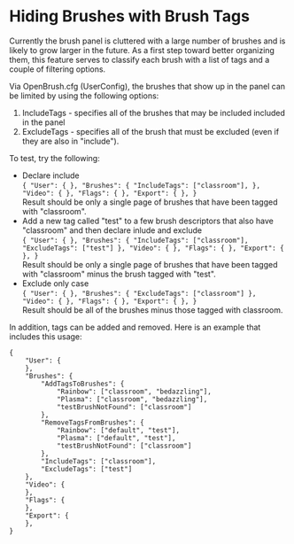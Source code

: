 # Hiding Brushes with Brush Tags

Currently the brush panel is cluttered with a large number of brushes and is likely to grow larger in the future. As a first step toward better organizing them, this feature serves to classify each brush with a list of tags and a couple of filtering options.

Via OpenBrush.cfg (UserConfig), the brushes that show up in the panel can be limited by using the following options:

1. IncludeTags - specifies all of the brushes that may be included included in the panel
2. ExcludeTags - specifies all of the brush that must be excluded (even if they are also in "include").

To test, try the following:

* Declare include\
  `{ "User": { }, "Brushes": { "IncludeTags": ["classroom"], }, "Video": { }, "Flags": { }, "Export": { }, }`\
  Result should be only a single page of brushes that have been tagged with "classroom".
* Add a new tag called "test" to a few brush descriptors that also have "classroom" and then declare inlude and exclude\
  `{ "User": { }, "Brushes": { "IncludeTags": ["classroom"], "ExcludeTags": ["test"] }, "Video": { }, "Flags": { }, "Export": { }, }`\
  Result should be only a single page of brushes that have been tagged with "classroom" minus the brush tagged with "test".
* Exclude only case\
  `{ "User": { }, "Brushes": { "ExcludeTags": ["classroom"] }, "Video": { }, "Flags": { }, "Export": { }, }`\
  Result should be all of the brushes minus those tagged with classroom.

In addition, tags can be added and removed. Here is an example that includes this usage:

```
{
	"User": {
	},
	"Brushes": {
		"AddTagsToBrushes": {
			"Rainbow": ["classroom", "bedazzling"],
			"Plasma": ["classroom", "bedazzling"],
			"testBrushNotFound": ["classroom"]
		},
		"RemoveTagsFromBrushes": {
			"Rainbow": ["default", "test"],
			"Plasma": ["default", "test"],
			"testBrushNotFound": ["classroom"]
		},
		"IncludeTags": ["classroom"],
		"ExcludeTags": ["test"] 
	},
	"Video": {
	},
	"Flags": {
	},
	"Export": {
	},
}
```
